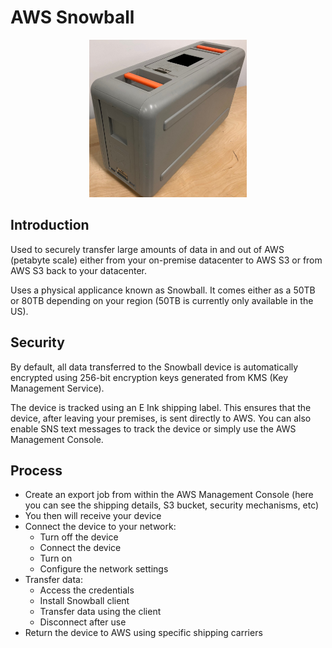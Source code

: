 # AWS Snowball

<p align="center">
 <img src="images/awssnowballdevice.png" alt="AWS Snowball Device" width="50%" height="50%" />
</p>

## Introduction

Used to securely transfer large amounts of data in and out of AWS (petabyte scale) either from your on-premise datacenter to AWS S3 or from AWS S3 back to your datacenter.

Uses a physical applicance known as Snowball. It comes either as a 50TB or 80TB depending on your region (50TB is currently only available in the US).

## Security

By default, all data transferred to the Snowball device is automatically encrypted using 256-bit encryption keys generated from KMS (Key Management Service).

The device is tracked using an E Ink shipping label. This ensures that the device, after leaving your premises, is sent directly to AWS. You can also enable SNS text messages to track the device or simply use the AWS Management Console.

## Process

- Create an export job from within the AWS Management Console (here you can see the shipping details, S3 bucket, security mechanisms, etc)
- You then will receive your device
- Connect the device to your network:
    - Turn off the device
    - Connect the device
    - Turn on
    - Configure the network settings
- Transfer data:
    - Access the credentials
    - Install Snowball client
    - Transfer data using the client
    - Disconnect after use
- Return the device to AWS using specific shipping carriers